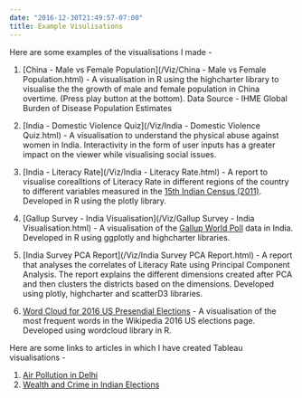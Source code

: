 ```yaml
---
date: "2016-12-30T21:49:57-07:00"
title: Example Visulisations 
---
```


Here are some examples of the visualisations I made - 

1. [China - Male vs Female Population](/Viz/China - Male vs Female Population.html) - A visualisation in R using the highcharter library to visualise the the growth of male and female population in China overtime. (Press play button at the bottom). Data Source - IHME Global Burden of Disease Population Estimates 

2. [India - Domestic Violence Quiz](/Viz/India - Domestic Violence Quiz.html) - A visualisation to understand the physical abuse against women in India. Interactivity in the form of user inputs has a greater impact on the viewer while visualising social issues. 

3. [India - Literacy Rate](/Viz/India - Literacy Rate.html) - A report to visualise corealltions of Literacy Rate in different regions of the country to different variables measured in the [15th Indian Census (2011)](https://www.census2011.co.in/). Developed in R using the plotly library.

4. [Gallup Survey - India Visualisation](/Viz/Gallup Survey - India Visualisation.html) - A visualisation of the [Gallup World Poll](https://www.gallup.com/analytics/232838/world-poll.aspx) data in India. Developed in R using ggplotly and highcharter libraries.

5. [India Survey PCA Report](/Viz/India Survey PCA Report.html) - A report that analyses the correlates of Literacy Rate using Principal Component Analysis. The report explains the different dimensions created after PCA and then clusters the districts based on the dimensions. Developed using plotly, highcharter and scatterD3 libraries.

6. [Word Cloud for 2016 US Presendial Elections](/Viz/2016.html) - A visualisation of the most frequent words in the Wikipedia 2016 US elections page. Developed using wordcloud library in R.

Here are some links to articles in which I have created Tableau visualisations - 

1. [Air Pollution in Delhi](http://del-air-pollution.blogspot.com/2018/11/as-winter-months-start-setting-in-delhi.html?m=1)
2. [Wealth and Crime in Indian Elections](http://mayukhnair.com/india-election-crime/)